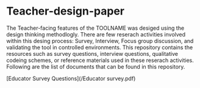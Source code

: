 # Teacher-design-paper
The Teacher-facing features of the TOOLNAME was desiged using the design thinking methodlogly. There are few reserach activities involved within this desing process: Survey, Interview, Focus group discussion, and validating the tool in controlled environments. 
This repository contains the resources such as survey questions, interview questions, qualitative codeing schemes, or reference materials used in these reserach activities. Following are the list of documents that can be found in this repository.<br/>

[Educator Survey Questions](/Educator survey.pdf)




